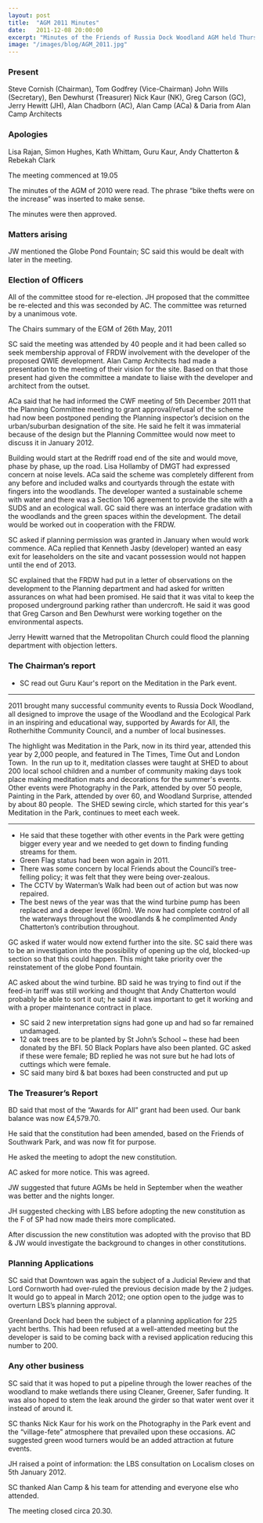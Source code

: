 ```yaml
---
layout: post
title:  "AGM 2011 Minutes"
date:   2011-12-08 20:00:00
excerpt: "Minutes of the Friends of Russia Dock Woodland AGM held Thursday 8th December 2011 at the Stave Hill Ecological Centre"
image: "/images/blog/AGM_2011.jpg"
---
```


### Present

Steve Cornish (Chairman), Tom Godfrey (Vice-Chairman) John Wills (Secretary), Ben Dewhurst (Treasurer)
Nick Kaur (NK), Greg Carson (GC), Jerry Hewitt (JH), Alan Chadborn (AC), Alan Camp (ACa) & Daria from Alan Camp Architects

### Apologies

Lisa Rajan, Simon Hughes, Kath Whittam, Guru Kaur, Andy Chatterton & Rebekah Clark

The meeting commenced at 19.05

The minutes of the AGM of 2010 were read. The phrase “bike thefts were on the increase” was inserted to make sense.

The minutes were then approved.

### Matters arising

JW mentioned the Globe Pond Fountain; SC said this would be dealt with later in the meeting.

### Election of Officers

All of the committee stood for re-election. JH proposed that the committee be re-elected and this was seconded by AC. The committee was returned by a unanimous vote.

The Chairs summary of the EGM of 26th May, 2011

SC said the meeting was attended by 40 people and it had been called so seek membership approval of FRDW involvement with the developer of the proposed QWIE development. Alan Camp Architects had made a presentation to the meeting of their vision for the site. Based on that those present had given the committee a mandate to liaise with the developer and architect from the outset.

ACa said that he had informed the  CWF meeting  of 5th December 2011 that the Planning Committee meeting to grant approval/refusal of the scheme had now been postponed pending the Planning inspector’s decision on the urban/suburban designation of the site. He said he felt it was immaterial because of the design but the Planning Committee would now meet to discuss it in January 2012.

Building would start at the Redriff road end of the site and would move, phase by phase, up the road. Lisa Hollamby of DMGT had expressed concern at noise levels. ACa said the scheme was completely different from any before and included walks and courtyards through the estate with fingers into the woodlands. The developer wanted a sustainable scheme with water and there was a Section 106 agreement to provide the site with a SUDS and an ecological wall. GC said there was an interface gradation with the woodlands and the green spaces within the development. The detail would be worked out in cooperation with the FRDW.

SC asked if planning permission was granted in January when would work commence. ACa replied that Kenneth Jasby (developer) wanted an easy exit for leaseholders on the site and vacant possession would not happen until the end of 2013.

SC explained that the FRDW had put in a letter of observations on the development to the Planning department and had asked for written assurances on what had been promised. He said that it was vital to keep the proposed underground parking rather than undercroft. He said it was good that Greg Carson and Ben Dewhurst were working together on the environmental aspects.

Jerry Hewitt warned that the Metropolitan Church could flood the planning department with objection letters.

### The Chairman’s report

- SC read out Guru Kaur's report on the Meditation in the Park event.

---

2011 brought many successful community events to Russia Dock Woodland, all designed to improve the usage of the Woodland and the Ecological Park in an inspiring and educational way, supported by Awards for All, the Rotherhithe Community Council, and a number of local businesses.  

The highlight was Meditation in the Park, now in its third year, attended this year by 2,000 people, and featured in The Times, Time Out and London Town.  In the run up to it, meditation classes were taught at SHED to about 200 local school children and a number of community making days took place making meditation mats and decorations for the summer's events.
  
Other events were Photography in the Park, attended by over 50 people, Painting in the Park, attended by over 60, and Woodland Surprise, attended by about 80 people.  The SHED sewing circle, which started for this year's Meditation in the Park, continues to meet each week.  

---

- He said that these together with other events in the Park were getting bigger every year and we needed to get down to finding funding streams for them.
- Green Flag status had been won again in 2011.
- There was some concern by local Friends about the Council’s tree-felling policy; it was felt that they were being over-zealous.
- The CCTV by Waterman’s Walk had been out of action but was now repaired.
- The best news of the year was that the wind turbine pump has been replaced and a deeper level (60m). We now had complete control of all the waterways throughout the woodlands & he complimented Andy Chatterton’s contribution throughout.

GC asked if water would now extend further into the site. SC said there was to be an investigation into the possibility of opening up the old, blocked-up section so that this could happen. This might take priority over the reinstatement of the globe Pond fountain.

AC asked about the wind turbine. BD said he was trying to find out if the feed-in tariff was still working and thought that Andy Chatterton would probably be able to sort it out; he said it was important to get it working and with a proper maintenance contract in place.

- SC said 2 new interpretation signs had gone up and had so far remained undamaged.
- 12 oak trees are to be planted by St John’s School ~ these had been donated by the BFI. 50 Black Poplars have also been planted.
GC asked if these were female; BD replied he was not sure but he had lots of cuttings which were female.
- SC said many bird & bat boxes had been constructed and put up

### The Treasurer’s Report

BD said that most of the “Awards for All” grant had been used. Our bank balance was now £4,579.70.

He said that the constitution had been amended, based on the Friends of Southwark Park, and was now fit for purpose.

He asked the meeting to adopt the new constitution.

AC asked for more notice. This was agreed.

JW suggested that future AGMs be held in September when the weather was better and the nights longer.

JH suggested checking with LBS before adopting the new constitution as the F of SP had now made theirs more complicated.

After discussion the new constitution was adopted with the proviso that BD & JW would investigate the background to changes in other constitutions.

### Planning Applications

SC said that Downtown was again the subject of a Judicial Review and that Lord Cornworth had over-ruled the previous decision made by the 2 judges. It would go to appeal in March 2012; one option open to the judge was to overturn LBS’s planning approval.

Greenland Dock had been the subject of a planning application for 225 yacht berths. This had been refused at a well-attended meeting but the developer is said to be coming back with a revised application reducing this number to 200.

### Any other business

SC said that it was hoped to put a pipeline through the lower reaches of the woodland to make wetlands there using Cleaner, Greener, Safer funding.
It was also hoped to stem the leak around the girder so that water went over it instead of around it.

SC thanks Nick Kaur for his work on the Photography in the Park event and the “village-fete” atmosphere that prevailed upon these occasions. AC suggested green wood turners would be an added attraction at future events.

JH raised a point of information: the LBS consultation on Localism closes on 5th January 2012.

SC thanked Alan Camp & his team for attending and everyone else who attended.

The meeting closed circa 20.30.
